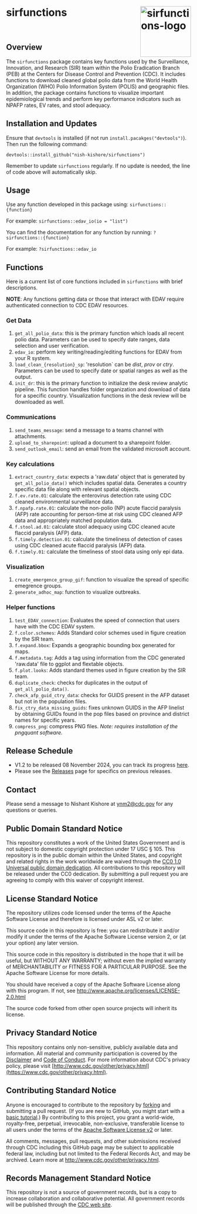 
# sirfunctions <img src="https://github.com/user-attachments/assets/3d0dc2cb-b3cc-4e41-ac5f-1dc2ac712449" alt="sirfunctions-logo" height=138, align="right">

<br>


## Overview

The `sirfunctions` package contains key functions used by the Surveillance, Innovation, and Research (SIR) team within the Polio Eradication Branch (PEB) at the Centers for Disease Control and Prevention (CDC). It includes functions to download cleaned global polio data from the World Health Organization (WHO) Polio Information System (POLIS) and geographic files. In addition, the package contains functions to visualize important epidemiological trends and perform key performance indicators such as NPAFP rates, EV rates, and stool adequacy.

## Installation and Updates

Ensure that `devtools` is installed (if not run `install.pacakges("devtools")`). Then run the following command:

```         
devtools::install_github("nish-kishore/sirfunctions")
```

Remember to update `sirfunctions` regularly. If no update is needed, the line of code above will automatically skip.

## Usage

Use any function developed in this package using: `sirfunctions::{function}`

For example: `sirfunctions::edav_io(io = "list")`

You can find the documentation for any function by running: `?sirfunctions::{function}`

For example: `?sirfunctions::edav_io`

## Functions

Here is a current list of core functions included in `sirfunctions` with
brief descriptions.

**NOTE**: Any functions getting data or those that interact with EDAV require authenticated connection to CDC EDAV resources.

### Get Data

1)  `get_all_polio_data`: this is the primary function which loads all
    recent polio data. Parameters can be used to specify date ranges,
    data selection and user verification.
2)  `edav_io`: perform key writing/reading/editing functions for EDAV
    from your R system.
3)  `load_clean_{resolution}_sp`: 'resolution\` can be *dist*, *prov* or
    *ctry*. Parameters can be used to specify date or spatial ranges as
    well as the output.
4)  `init_dr`: this is the primary function to initialize the desk
    review analytic pipeline. This function handles folder organization
    and download of data for a specific country. Visualization functions
    in the desk review will be downloaded as well.

### Communications

1)  `send_teams_message`: send a message to a teams channel with
    attachments.
2)  `upload_to_sharepoint`: upload a document to a sharepoint folder.
3)  `send_outlook_email`: send an email from the validated microsoft
    account.

### Key calculations

1)  `extract_country_data`: expects a 'raw.data' object that is
    generated by `get_all_polio_data()` which includes spatial data.
    Generates a country specific data file along with relevant spatial
    objects.
2)  `f.ev.rate.01`: calculate the enterovirus detection rate using CDC
    cleaned environmental surveillance data.
3)  `f.npafp.rate.01`: calculate the non-polio (NP) acute flaccid
    paralysis (AFP) rate accounting for person-time at risk using CDC
    cleaned AFP data and appropriately matched population data.
4)  `f.stool.ad.01`: calculate stool adequacy using CDC cleaned acute
    flaccid paralysis (AFP) data.
5)  `f.timely.detection.01`: calculate the timeliness of detection of
    cases using CDC cleaned acute flaccid paralysis (AFP) data.
6)  `f.timely.01`: calculate the timeliness of stool data using only epi
    data.  

### Visualization
1)  `create_emergence_group_gif`: function to visualize the spread of
    specific emegrence groups.
2) `generate_adhoc_map`: function to visualize outbreaks.

### Helper functions

1)  `test_EDAV_connection`: Evaluates the speed of connection that users
    have with the CDC EDAV system.
2)  `f.color.schemes`: Adds Standard color schemes used in figure
    creation by the SIR team.
3)  `f.expand.bbox`: Expands a geographic bounding box generated for
    maps.
4)  `f.metadata.tag`: Adds a tag using information from the CDC
    generated 'raw.data' file to ggplot and flextable objects.
5)  `f.plot.looks`: Adds standard themes used in figure creation by the
    SIR team.
6) `duplicate_check`: checks for duplicates in the output of `get_all_polio_data()`.
7) `check_afp_guid_ctry_data`: checks for GUIDS present in the AFP dataset but not in the population files.
8) `fix_ctry_data_missing_guids`: fixes unknown GUIDS in the AFP linelist by
   obtaining GUIDs found in the pop files based on province and district names for specific years.
10) `compress_png`: compress PNG files. _Note: requires installation of the pngquant software._

## Release Schedule

-   V1.2 to be released 08 November 2024, you can track its progress
    [here](https://github.com/nish-kishore/sirfunctions/milestone/4).
-   Please see the
    [Releases](https://github.com/nish-kishore/sirfunctions/releases)
    page for specifics on previous releases.

## Contact

Please send a message to Nishant Kishore at
[ynm2\@cdc.gov](mailto:ynm2@cdc.gov) for any questions or
queries.

## Public Domain Standard Notice

This repository constitutes a work of the United States Government and
is not subject to domestic copyright protection under 17 USC § 105. This
repository is in the public domain within the United States, and
copyright and related rights in the work worldwide are waived through
the [CC0 1.0 Universal public domain
dedication](https://creativecommons.org/publicdomain/zero/1.0/). All
contributions to this repository will be released under the CC0
dedication. By submitting a pull request you are agreeing to comply with
this waiver of copyright interest.

## License Standard Notice

The repository utilizes code licensed under the terms of the Apache
Software License and therefore is licensed under ASL v2 or later.

This source code in this repository is free: you can redistribute it
and/or modify it under the terms of the Apache Software License version
2, or (at your option) any later version.

This source code in this repository is distributed in the hope that it
will be useful, but WITHOUT ANY WARRANTY; without even the implied
warranty of MERCHANTABILITY or FITNESS FOR A PARTICULAR PURPOSE. See the
Apache Software License for more details.

You should have received a copy of the Apache Software License along
with this program. If not, see
<http://www.apache.org/licenses/LICENSE-2.0.html>

The source code forked from other open source projects will inherit its
license.

## Privacy Standard Notice

This repository contains only non-sensitive, publicly available data and
information. All material and community participation is covered by the
[Disclaimer](https://github.com/CDCgov/template/blob/master/DISCLAIMER.md)
and [Code of
Conduct](https://github.com/CDCgov/template/blob/master/code-of-conduct.md).
For more information about CDC's privacy policy, please visit
[http://www.cdc.gov/other/privacy.html](https://www.cdc.gov/other/privacy.html).

## Contributing Standard Notice

Anyone is encouraged to contribute to the repository by
[forking](https://help.github.com/articles/fork-a-repo) and submitting a
pull request. (If you are new to GitHub, you might start with a [basic
tutorial](https://help.github.com/articles/set-up-git).) By contributing
to this project, you grant a world-wide, royalty-free, perpetual,
irrevocable, non-exclusive, transferable license to all users under the
terms of the [Apache Software License
v2](http://www.apache.org/licenses/LICENSE-2.0.html) or later.

All comments, messages, pull requests, and other submissions received
through CDC including this GitHub page may be subject to applicable
federal law, including but not limited to the Federal Records Act, and
may be archived. Learn more at <http://www.cdc.gov/other/privacy.html>.

## Records Management Standard Notice

This repository is not a source of government records, but is a copy to
increase collaboration and collaborative potential. All government
records will be published through the [CDC web
site](http://www.cdc.gov).
